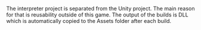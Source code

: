 The interpreter project is separated from the Unity project. The main reason for that is reusability outside of this game. The output of the builds is DLL which is automatically copied to the Assets folder after each build.